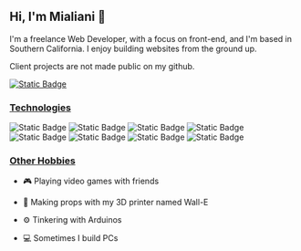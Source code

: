 ## Hi, I'm Mialiani 👋
I'm a freelance Web Developer, with a focus on front-end, and I'm based in Southern California. I enjoy building websites from the ground up. 

Client projects are not made public on my github.

[![Static Badge](https://img.shields.io/badge/Linkedin-%230077B5?style=for-the-badge)](https://www.linkedin.com/in/mialianip)


### <ins>Technologies</ins>
![Static Badge](https://img.shields.io/badge/html5-%23E34F26?style=for-the-badge&logo=html5&logoColor=white)
![Static Badge](https://img.shields.io/badge/css3-%231572B6?style=for-the-badge&logo=css3&logoColor=white)
![Static Badge](https://img.shields.io/badge/JavaScript-323330?style=for-the-badge&logo=javascript&logoColor=F7DF1E)
![Static Badge](https://img.shields.io/badge/react-%2356c5e3?style=for-the-badge&logo=react&logoColor=white)
![Static Badge](https://img.shields.io/badge/tailwind-%2306B6D4?style=for-the-badge&logo=tailwindcss&logoColor=white)
![Static Badge](https://img.shields.io/badge/bootstrap-%237952B3?style=for-the-badge&logo=bootstrap&logoColor=white)
![Static Badge](https://img.shields.io/badge/three.js-%23000000?style=for-the-badge&logo=threedotjs&logoColor=white)
![Static Badge](https://img.shields.io/badge/figma-%23F24E1E?style=for-the-badge&logo=figma&logoColor=white)

### <ins>Other Hobbies</ins>
* 🎮 Playing video games with friends

* 🔨 Making props with my 3D printer named Wall-E

* ⚙️ Tinkering with Arduinos

* 💻 Sometimes I build PCs
